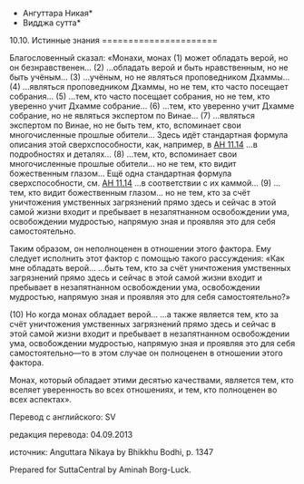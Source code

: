 * Ангуттара Никая*
* Видджа сутта*

10\.10\. Истинные знания
\=\=\=\=\=\=\=\=\=\=\=\=\=\=\=\=\=\=\=\=\=\=

Благословенный сказал: «Монахи, монах \(1\) может обладать верой, но он безнравственен… \(2\) …обладать верой и быть нравственным, но не быть учёным… \(3\) …учёным, но не являться проповедником Дхаммы… \(4\) …являться проповедником Дхаммы, но не тем, кто часто посещает собрания… \(5\) …тем, кто часто посещает собрания, но не тем, кто уверенно учит Дхамме собрание… \(6\) …тем, кто уверенно учит Дхамме собрание, но не являться экспертом по Винае… \(7\) …являться экспертом по Винае, но не быть тем, кто, вспоминает свои многочисленные прошлые обители… Здесь идёт стандартная формула описания этой сверхспособности, как, например, в [АН 11\.14](/an11\.14/ru/sv) …в подробностях и деталях… \(8\) …тем, кто, вспоминает свои многочисленные прошлые обители… но не тем, кто видит божественным глазом… Ещё одна стандартная формула сверхспособности, см\. [АН 11\.14](/an11\.14/ru/sv) …в соответствии с их каммой… \(9\) …тем, кто видит божественным глазом… но не тем, кто за счёт уничтожения умственных загрязнений прямо здесь и сейчас в этой самой жизни входит и пребывает в незапятнанном освобождении ума, освобождении мудростью, напрямую зная и проявляя это для себя самостоятельно\.

Таким образом, он неполноценен в отношении этого фактора\. Ему следует исполнить этот фактор с помощью такого рассуждения: «Как мне обладать верой… …быть тем, кто за счёт уничтожения умственных загрязнений прямо здесь и сейчас в этой самой жизни входит и пребывает в незапятнанном освобождении ума, освобождении мудростью, напрямую зная и проявляя это для себя самостоятельно?»

\(10\) Но когда монах обладает верой… …а также является тем, кто за счёт уничтожения умственных загрязнений прямо здесь и сейчас в этой самой жизни входит и пребывает в незапятнанном освобождении ума, освобождении мудростью, напрямую зная и проявляя это для себя самостоятельно—то в этом случае он полноценен в отношении этого фактора\.

Монах, который обладает этими десятью качествами, является тем, кто вселяет уверенность во всех отношениях, и тем, кто полноценен во всех аспектах»\.

Перевод с английского: SV

редакция перевода: 04\.09\.2013

источник: Anguttara Nikaya by Bhikkhu Bodhi, p\. 1347

Prepared for SuttaCentral by Aminah Borg\-Luck\.